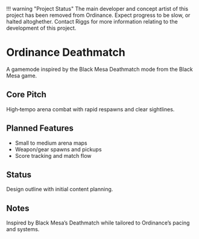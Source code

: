 !!! warning "Project Status"
    The main developer and concept artist of this project has been removed from Ordinance. Expect progress to be slow, or halted altoghether. Contact Riggs for more information relating to the development of this project.
# Ordinance Deathmatch

A gamemode inspired by the Black Mesa Deathmatch mode from the Black Mesa game.

## Core Pitch

High‑tempo arena combat with rapid respawns and clear sightlines.

## Planned Features

- Small to medium arena maps
- Weapon/gear spawns and pickups
- Score tracking and match flow

## Status

Design outline with initial content planning.

## Notes

Inspired by Black Mesa’s Deathmatch while tailored to Ordinance’s pacing and systems.
